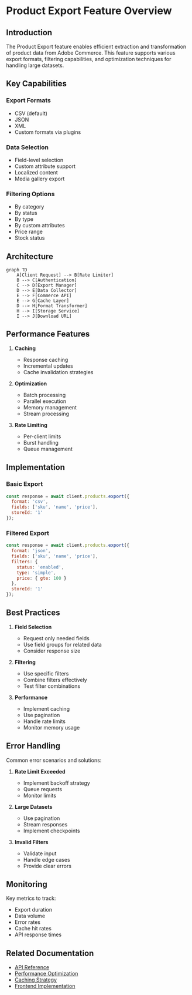 # Product Export Feature Overview

## Introduction

The Product Export feature enables efficient extraction and transformation of product data from Adobe Commerce. This feature supports various export formats, filtering capabilities, and optimization techniques for handling large datasets.

## Key Capabilities

### Export Formats
- CSV (default)
- JSON
- XML
- Custom formats via plugins

### Data Selection
- Field-level selection
- Custom attribute support
- Localized content
- Media gallery export

### Filtering Options
- By category
- By status
- By type
- By custom attributes
- Price range
- Stock status

## Architecture

```mermaid
graph TD
    A[Client Request] --> B[Rate Limiter]
    B --> C[Authentication]
    C --> D[Export Manager]
    D --> E[Data Collector]
    E --> F[Commerce API]
    E --> G[Cache Layer]
    D --> H[Format Transformer]
    H --> I[Storage Service]
    I --> J[Download URL]
```

## Performance Features

1. **Caching**
   - Response caching
   - Incremental updates
   - Cache invalidation strategies

2. **Optimization**
   - Batch processing
   - Parallel execution
   - Memory management
   - Stream processing

3. **Rate Limiting**
   - Per-client limits
   - Burst handling
   - Queue management

## Implementation

### Basic Export
```javascript
const response = await client.products.export({
  format: 'csv',
  fields: ['sku', 'name', 'price'],
  storeId: '1'
});
```

### Filtered Export
```javascript
const response = await client.products.export({
  format: 'json',
  fields: ['sku', 'name', 'price'],
  filters: {
    status: 'enabled',
    type: 'simple',
    price: { gte: 100 }
  },
  storeId: '1'
});
```

## Best Practices

1. **Field Selection**
   - Request only needed fields
   - Use field groups for related data
   - Consider response size

2. **Filtering**
   - Use specific filters
   - Combine filters effectively
   - Test filter combinations

3. **Performance**
   - Implement caching
   - Use pagination
   - Handle rate limits
   - Monitor memory usage

## Error Handling

Common error scenarios and solutions:

1. **Rate Limit Exceeded**
   - Implement backoff strategy
   - Queue requests
   - Monitor limits

2. **Large Datasets**
   - Use pagination
   - Stream responses
   - Implement checkpoints

3. **Invalid Filters**
   - Validate input
   - Handle edge cases
   - Provide clear errors

## Monitoring

Key metrics to track:

- Export duration
- Data volume
- Error rates
- Cache hit rates
- API response times

## Related Documentation

- [API Reference](../../api/endpoints/product-export.md)
- [Performance Optimization](performance-optimization.md)
- [Caching Strategy](caching-strategy.md)
- [Frontend Implementation](frontend-implementation.md) 